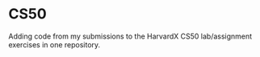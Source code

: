 # CS50

Adding code from my submissions to the HarvardX CS50 lab/assignment exercises in one repository.
